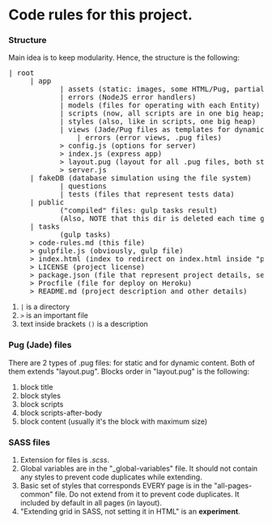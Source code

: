 # Code rules for this project.

### Structure
Main idea is to keep modularity. Hence, the structure is the following:
<pre>
| root
     | app
            | assets (static: images, some HTML/Pug, partials)
            | errors (NodeJS error handlers)
            | models (files for operating with each Entity)
            | scripts (now, all scripts are in one big heap; later, this dir will be separated by categories)
            | styles (also, like in scripts, one big heap)
            | views (Jade/Pug files as templates for dynamic pages)
                | errors (error views, .pug files)
            > config.js (options for server)
            > index.js (express app)
            > layout.pug (layout for all .pug files, both static and dynamic)
            > server.js
     | fakeDB (database simulation using the file system)
            | questions
            | tests (files that represent tests data)
     | public
            ("compiled" files: gulp tasks result)
            (Also, NOTE that this dir is deleted each time gulp run "clean" task)
     | tasks
            (gulp tasks)
     > code-rules.md (this file)
     > gulpfile.js (obviously, gulp file)
     > index.html (index to redirect on index.html inside "public" dir; used for gh-pages)
     > LICENSE (project license)
     > package.json (file that represent project details, settings, links, dependencies)
     > Procfile (file for deploy on Heroku)
     > README.md (project description and other details)
</pre>
1. `|` is a directory
2. `>` is an important file
3. text inside brackets `()` is a description

### Pug (Jade) files
There are 2 types of .pug files: for static and for dynamic content. Both of them extends "layout.pug".
Blocks order in "layout.pug" is the following:
1. block title
2. block styles
3. block scripts
4. block scripts-after-body
5. block content (usually it's the block with maximum size)

### SASS files
1. Extension for files is *.scss*.
2. Global variables are in the "_global-variables" file. It should not contain any styles to prevent code duplicates while extending.
3. Basic set of styles that corresponds EVERY page is in the "all-pages-common" file. Do not extend from it to prevent code duplicates. It included by default in all pages (in layout).
4. "Extending grid in SASS, not setting it in HTML" is an **experiment**.
